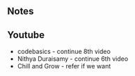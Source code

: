 

## Notes


## Youtube

- codebasics  - continue 8th video
- Nithya Duraisamy - continue 6th video
- Chill and Grow - refer if we want
